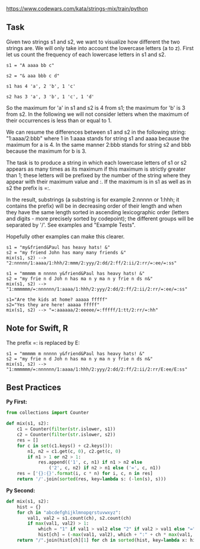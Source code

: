 https://www.codewars.com/kata/strings-mix/train/python

## Task

Given two strings s1 and s2, we want to visualize how different the two strings are. We will only take into account the lowercase letters (a to z). First let us count the frequency of each lowercase letters in s1 and s2.
~~~
s1 = "A aaaa bb c"

s2 = "& aaa bbb c d"

s1 has 4 'a', 2 'b', 1 'c'

s2 has 3 'a', 3 'b', 1 'c', 1 'd'
~~~
So the maximum for 'a' in s1 and s2 is 4 from s1; the maximum for 'b' is 3 from s2. In the following we will not consider letters when the maximum of their occurrences is less than or equal to 1.

We can resume the differences between s1 and s2 in the following string: "1:aaaa/2:bbb" where 1 in 1:aaaa stands for string s1 and aaaa because the maximum for a is 4. In the same manner 2:bbb stands for string s2 and bbb because the maximum for b is 3.

The task is to produce a string in which each lowercase letters of s1 or s2 appears as many times as its maximum if this maximum is strictly greater than 1; these letters will be prefixed by the number of the string where they appear with their maximum value and :. If the maximum is in s1 as well as in s2 the prefix is =:.

In the result, substrings (a substring is for example 2:nnnnn or 1:hhh; it contains the prefix) will be in decreasing order of their length and when they have the same length sorted in ascending lexicographic order (letters and digits - more precisely sorted by codepoint); the different groups will be separated by '/'. See examples and "Example Tests".

Hopefully other examples can make this clearer.
~~~
s1 = "my&friend&Paul has heavy hats! &"
s2 = "my friend John has many many friends &"
mix(s1, s2) --> "2:nnnnn/1:aaaa/1:hhh/2:mmm/2:yyy/2:dd/2:ff/2:ii/2:rr/=:ee/=:ss"

s1 = "mmmmm m nnnnn y&friend&Paul has heavy hats! &"
s2 = "my frie n d Joh n has ma n y ma n y frie n ds n&"
mix(s1, s2) --> "1:mmmmmm/=:nnnnnn/1:aaaa/1:hhh/2:yyy/2:dd/2:ff/2:ii/2:rr/=:ee/=:ss"

s1="Are the kids at home? aaaaa fffff"
s2="Yes they are here! aaaaa fffff"
mix(s1, s2) --> "=:aaaaaa/2:eeeee/=:fffff/1:tt/2:rr/=:hh"

~~~
## Note for Swift, R
The prefix =: is replaced by E:
~~~
s1 = "mmmmm m nnnnn y&friend&Paul has heavy hats! &"
s2 = "my frie n d Joh n has ma n y ma n y frie n ds n&"
mix(s1, s2) --> "1:mmmmmm/=:nnnnnn/1:aaaa/1:hhh/2:yyy/2:dd/2:ff/2:ii/2:rr/E:ee/E:ss"
~~~

## Best Practices

**Py First:**
~~~py
from collections import Counter

def mix(s1, s2):
    c1 = Counter(filter(str.islower, s1))
    c2 = Counter(filter(str.islower, s2))
    res = []
    for c in set(c1.keys() + c2.keys()):
        n1, n2 = c1.get(c, 0), c2.get(c, 0)
        if n1 > 1 or n2 > 1:
            res.append(('1', c, n1) if n1 > n2 else
                ('2', c, n2) if n2 > n1 else ('=', c, n1))
    res = ['{}:{}'.format(i, c * n) for i, c, n in res]
    return '/'.join(sorted(res, key=lambda s: (-len(s), s)))

~~~

**Py Second:**
~~~py
def mix(s1, s2):
    hist = {}
    for ch in "abcdefghijklmnopqrstuvwxyz":
        val1, val2 = s1.count(ch), s2.count(ch)
        if max(val1, val2) > 1:
            which = "1" if val1 > val2 else "2" if val2 > val1 else "="
            hist[ch] = (-max(val1, val2), which + ":" + ch * max(val1, val2))
    return "/".join(hist[ch][1] for ch in sorted(hist, key=lambda x: hist[x]))
~~~

